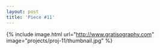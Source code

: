 ```yaml
---
layout: post
title: 'Piece #11'
---
```


{% include image.html url="http://www.gratisography.com" image="projects/proj-11/thumbnail.jpg" %}
